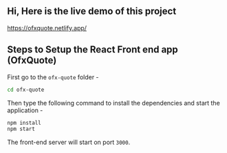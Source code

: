## Hi, Here is the live demo of this project

https://ofxquote.netlify.app/

## Steps to Setup the React Front end app (OfxQuote)

First go to the `ofx-quote` folder -

```bash
cd ofx-quote
```

Then type the following command to install the dependencies and start the application -

```bash
npm install
npm start
```

The front-end server will start on port `3000`.
